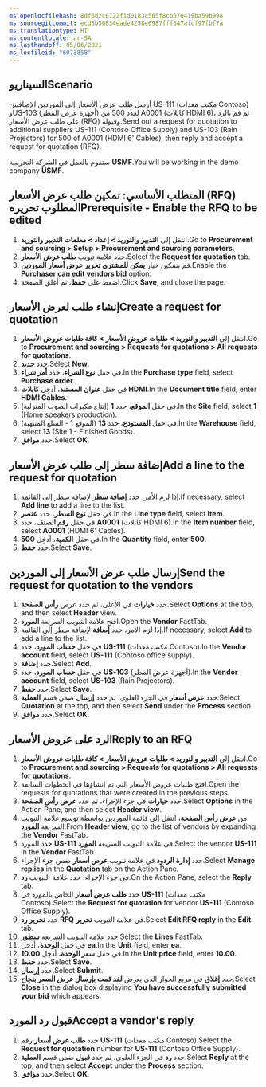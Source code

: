 ```yaml
---
ms.openlocfilehash: 8df6d2c6722f1d0183c565f8cb570419ba59b998
ms.sourcegitcommit: ecd5b30834eade4258e6987fff347afcf97fbf7a
ms.translationtype: HT
ms.contentlocale: ar-SA
ms.lasthandoff: 05/06/2021
ms.locfileid: "6073858"
---
```

## <a name="scenario"></a><span data-ttu-id="d90a8-101">السيناريو</span><span class="sxs-lookup"><span data-stu-id="d90a8-101">Scenario</span></span>

<span data-ttu-id="d90a8-102">أرسل طلب عرض الأسعار إلى الموردين الإضافيين US-111 (مكتب معدات Contoso) وUS-103 (أجهزة عرض المطر) لعدد 500 من A0001 (كابلات HDMI 6)، ثم قم بالرد على طلب عرض الأسعار (RFQ) وقبوله.</span><span class="sxs-lookup"><span data-stu-id="d90a8-102">Send out a request for quotation to additional suppliers US-111 (Contoso Office Supply) and US-103 (Rain Projectors) for 500 of A0001 (HDMI 6' Cables), then reply and accept a request for quotation (RFQ).</span></span>

<span data-ttu-id="d90a8-103">ستقوم بالعمل في الشركة التجريبية **USMF**.</span><span class="sxs-lookup"><span data-stu-id="d90a8-103">You will be working in the demo company **USMF**.</span></span>

## <a name="prerequisite---enable-the-rfq-to-be-edited"></a><span data-ttu-id="d90a8-104">المتطلب الأساسي: تمكين طلب عرض الأسعار (RFQ) المطلوب تحريره</span><span class="sxs-lookup"><span data-stu-id="d90a8-104">Prerequisite - Enable the RFQ to be edited</span></span>

1.    <span data-ttu-id="d90a8-105">انتقل إلى **التدبير والتوريد > إعداد > معلمات التدبير والتوريد**.</span><span class="sxs-lookup"><span data-stu-id="d90a8-105">Go to **Procurement and sourcing > Setup > Procurement and sourcing parameters**.</span></span>
2.    <span data-ttu-id="d90a8-106">حدد علامة تبويب **طلب عرض الأسعار**.</span><span class="sxs-lookup"><span data-stu-id="d90a8-106">Select the **Request for quotation** tab.</span></span>
3.    <span data-ttu-id="d90a8-107">قم بتمكين خيار **يمكن للمشتري تحرير عرض أسعار الموردين**.</span><span class="sxs-lookup"><span data-stu-id="d90a8-107">Enable the **Purchaser can edit vendors bid** option.</span></span> 
4.    <span data-ttu-id="d90a8-108">اضغط على **حفظ**، ثم أغلق الصفحة.</span><span class="sxs-lookup"><span data-stu-id="d90a8-108">Click **Save**, and close the page.</span></span> 


## <a name="create-a-request-for-quotation"></a><span data-ttu-id="d90a8-109">إنشاء طلب لعرض الأسعار</span><span class="sxs-lookup"><span data-stu-id="d90a8-109">Create a request for quotation</span></span> 

1.  <span data-ttu-id="d90a8-110">انتقل إلى **‏‫التدبير والتوريد‬ > طلبات عروض الأسعار > كافة طلبات عروض الأسعار**.</span><span class="sxs-lookup"><span data-stu-id="d90a8-110">Go to **Procurement and sourcing > Requests for quotations > All requests for quotations**.</span></span>
2.  <span data-ttu-id="d90a8-111">حدد **جديد‏‎**.</span><span class="sxs-lookup"><span data-stu-id="d90a8-111">Select **New**.</span></span>
3.  <span data-ttu-id="d90a8-112">في حقل **نوع الشراء**، حدد **أمر شراء**.</span><span class="sxs-lookup"><span data-stu-id="d90a8-112">In the **Purchase type** field, select **Purchase order**.</span></span>
4.  <span data-ttu-id="d90a8-113">في حقل **عنوان المستند**، أدخِل **كابلات HDMI**.</span><span class="sxs-lookup"><span data-stu-id="d90a8-113">In the **Document title** field, enter **HDMI Cables**.</span></span>
5.  <span data-ttu-id="d90a8-114">في حقل **الموقع**، حدد **1** (إنتاج مكبرات الصوت المنزلية).</span><span class="sxs-lookup"><span data-stu-id="d90a8-114">In the **Site** field, select **1** (Home speakers production).</span></span>
6.  <span data-ttu-id="d90a8-115">في حقل **المستودع**، حدد **13** (الموقع 1 - السلع المنتهية).</span><span class="sxs-lookup"><span data-stu-id="d90a8-115">In the **Warehouse** field, select **13** (Site 1 - Finished Goods).</span></span>
7.  <span data-ttu-id="d90a8-116">حدد **موافق**.</span><span class="sxs-lookup"><span data-stu-id="d90a8-116">Select **OK**.</span></span>
 
## <a name="add-a-line-to-the-request-for-quotation"></a><span data-ttu-id="d90a8-117">إضافة سطر إلى طلب عرض الأسعار</span><span class="sxs-lookup"><span data-stu-id="d90a8-117">Add a line to the request for quotation</span></span>

1.  <span data-ttu-id="d90a8-118">إذا لزم الأمر، حدد **إضافة سطر** لإضافة سطر إلى القائمة.</span><span class="sxs-lookup"><span data-stu-id="d90a8-118">If necessary, select **Add line** to add a line to the list.</span></span>
2.  <span data-ttu-id="d90a8-119">في حقل **نوع السطر**، حدد **عنصر**.</span><span class="sxs-lookup"><span data-stu-id="d90a8-119">In the **Line type** field, select **Item**.</span></span>
3.  <span data-ttu-id="d90a8-120">في حقل **رقم الصنف**، حدد **A0001** (كابلات HDMI 6).</span><span class="sxs-lookup"><span data-stu-id="d90a8-120">In the **Item number** field, select **A0001** (HDMI 6' Cables).</span></span>
4.  <span data-ttu-id="d90a8-121">في حقل **الكمية**، أدخِل **500**.</span><span class="sxs-lookup"><span data-stu-id="d90a8-121">In the **Quantity** field, enter **500**.</span></span>
5.  <span data-ttu-id="d90a8-122">حدد **حفظ**.</span><span class="sxs-lookup"><span data-stu-id="d90a8-122">Select **Save**.</span></span>

## <a name="send-the-request-for-quotation-to-the-vendors"></a><span data-ttu-id="d90a8-123">إرسال طلب عرض الأسعار إلى الموردين</span><span class="sxs-lookup"><span data-stu-id="d90a8-123">Send the request for quotation to the vendors</span></span>

1.  <span data-ttu-id="d90a8-124">حدد **خيارات** في الأعلى، ثم حدد عرض **رأس الصفحة**.</span><span class="sxs-lookup"><span data-stu-id="d90a8-124">Select **Options** at the top, and then select **Header** view.</span></span>
2.  <span data-ttu-id="d90a8-125">افتح علامة التبويب السريعة **المورد**.</span><span class="sxs-lookup"><span data-stu-id="d90a8-125">Open the **Vendor** FastTab.</span></span>
3.  <span data-ttu-id="d90a8-126">إذا لزم الأمر، حدد **إضافة** لإضافة سطر إلى القائمة.</span><span class="sxs-lookup"><span data-stu-id="d90a8-126">If necessary, select **Add** to add a line to the list.</span></span>
4.  <span data-ttu-id="d90a8-127">في حقل **حساب المورد**، حدد **US-111** (مكتب معدات Contoso).</span><span class="sxs-lookup"><span data-stu-id="d90a8-127">In the **Vendor account** field, select **US-111** (Contoso office supply).</span></span>
5.  <span data-ttu-id="d90a8-128">حدد **إضافة**.</span><span class="sxs-lookup"><span data-stu-id="d90a8-128">Select **Add**.</span></span>
6.  <span data-ttu-id="d90a8-129">في حقل **حساب المورد**، حدد **US-103** (أجهزة عرض المطر).</span><span class="sxs-lookup"><span data-stu-id="d90a8-129">In the **Vendor account** field, select **US-103** (Rain Projectors).</span></span>
7.  <span data-ttu-id="d90a8-130">حدد **حفظ**.</span><span class="sxs-lookup"><span data-stu-id="d90a8-130">Select **Save**.</span></span>
8.  <span data-ttu-id="d90a8-131">حدد **عرض أسعار** في الجزء العلوي، ثم حدد **إرسال** ضمن قسم **العملية**.</span><span class="sxs-lookup"><span data-stu-id="d90a8-131">Select **Quotation** at the top, and then select **Send** under the **Process** section.</span></span>
9.  <span data-ttu-id="d90a8-132">حدد **موافق**.</span><span class="sxs-lookup"><span data-stu-id="d90a8-132">Select **OK**.</span></span>

## <a name="reply-to-an-rfq"></a><span data-ttu-id="d90a8-133">الرد على عروض الأسعار</span><span class="sxs-lookup"><span data-stu-id="d90a8-133">Reply to an RFQ</span></span>

1.  <span data-ttu-id="d90a8-134">انتقل إلى **‏‫التدبير والتوريد‬ > طلبات عروض الأسعار > كافة طلبات عروض الأسعار**.</span><span class="sxs-lookup"><span data-stu-id="d90a8-134">Go to **Procurement and sourcing > Requests for quotations > All requests for quotations**.</span></span>
2.  <span data-ttu-id="d90a8-135">افتح طلبات عروض الأسعار التي تم إنشاؤها في الخطوات السابقة.</span><span class="sxs-lookup"><span data-stu-id="d90a8-135">Open the requests for quotations that were created in the previous steps.</span></span>
3. <span data-ttu-id="d90a8-136">حدد **خيارات** في جزء الإجراء، ثم حدد **عرض رأس الصفحة**.</span><span class="sxs-lookup"><span data-stu-id="d90a8-136">Select **Options** in the Action Pane, and then select **Header view**.</span></span>
4.  <span data-ttu-id="d90a8-137">من **عرض رأس الصفحة**، انتقل إلى قائمة الموردين بواسطة توسيع علامة التبويب السريعة **المورد**.</span><span class="sxs-lookup"><span data-stu-id="d90a8-137">From **Header view**, go to the list of vendors by expanding the **Vendor** FastTab.</span></span>
5.  <span data-ttu-id="d90a8-138">حدد المورد **US-111** في علامة التبويب السريعة **المورد**.</span><span class="sxs-lookup"><span data-stu-id="d90a8-138">Select the vendor **US-111** in the **Vendor** FastTab.</span></span>
6.  <span data-ttu-id="d90a8-139">حدد **إدارة الردود** في علامة تبويب **عرض أسعار** ضمن جزء الإجراء.</span><span class="sxs-lookup"><span data-stu-id="d90a8-139">Select **Manage replies** in the **Quotation** tab on the Action Pane.</span></span>
7.  <span data-ttu-id="d90a8-140">في جزء الإجراء، حدد علامة التبويب **رد**.</span><span class="sxs-lookup"><span data-stu-id="d90a8-140">On the Action Pane, select the **Reply** tab.</span></span>
8.  <span data-ttu-id="d90a8-141">حدد **طلب عرض أسعار** الخاص بالمورد في **US-111** (مكتب معدات Contoso).</span><span class="sxs-lookup"><span data-stu-id="d90a8-141">Select the **Request for quotation** for vendor **US-111** (Contoso Office Supply).</span></span>
9.  <span data-ttu-id="d90a8-142">حدد **تحرير رد RFQ** في علامة التبويب **تحرير**.</span><span class="sxs-lookup"><span data-stu-id="d90a8-142">Select **Edit RFQ reply** in the **Edit** tab.</span></span>
10. <span data-ttu-id="d90a8-143">حدد علامة التبويب السريعة **سطور**.</span><span class="sxs-lookup"><span data-stu-id="d90a8-143">Select the **Lines** FastTab.</span></span>
11. <span data-ttu-id="d90a8-144">في حقل **الوحدة**، أدخل **ea**.</span><span class="sxs-lookup"><span data-stu-id="d90a8-144">In the **Unit** field, enter **ea**.</span></span>
12. <span data-ttu-id="d90a8-145">في حقل **سعر الوحدة**، أدخِل **10.00**.</span><span class="sxs-lookup"><span data-stu-id="d90a8-145">In the **Unit price** field, enter **10.00**.</span></span>
13. <span data-ttu-id="d90a8-146">حدد **حفظ**.</span><span class="sxs-lookup"><span data-stu-id="d90a8-146">Select **Save**.</span></span>
14. <span data-ttu-id="d90a8-147">حدد **إرسال**.</span><span class="sxs-lookup"><span data-stu-id="d90a8-147">Select **Submit**.</span></span>
15. <span data-ttu-id="d90a8-148">حدد **إغلاق** في مربع الحوار الذي يعرض **لقد قمت بإرسال عرض السعر بنجاح**.</span><span class="sxs-lookup"><span data-stu-id="d90a8-148">Select **Close** in the dialog box displaying **You have successfully submitted your bid** which appears.</span></span>

## <a name="accept-a-vendors-reply"></a><span data-ttu-id="d90a8-149">قبول رد المورد</span><span class="sxs-lookup"><span data-stu-id="d90a8-149">Accept a vendor's reply</span></span>

1.  <span data-ttu-id="d90a8-150">حدد **طلب عرض أسعار** رقم **US-111** (مكتب معدات Contoso).</span><span class="sxs-lookup"><span data-stu-id="d90a8-150">Select the **Request for quotation** number for **US-111** (Contoso Office Supply).</span></span>
2.  <span data-ttu-id="d90a8-151">حدد **رد** في الجزء العلوي، ثم حدد **قبول** ضمن قسم **العملية**.</span><span class="sxs-lookup"><span data-stu-id="d90a8-151">Select **Reply** at the top, and then select **Accept** under the **Process** section.</span></span>
3.  <span data-ttu-id="d90a8-152">حدد **موافق**.</span><span class="sxs-lookup"><span data-stu-id="d90a8-152">Select **OK**.</span></span>



